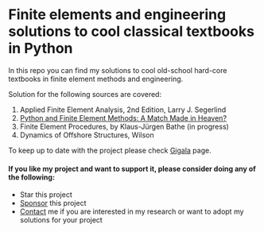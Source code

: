  # Finite elements and engineering solutions to cool classical textbooks in Python

In this repo you can find my solutions to cool old-school hard-core textbooks in finite element methods and engineering. 
 
Solution for the following sources are covered: 
1. Applied Finite Element Analysis, 2nd Edition, Larry J. Segerlind
2. [Python and Finite Element Methods: A Match Made in Heaven?](https://gigatskhondia.medium.com/python-and-finite-element-methods-a-match-made-in-heaven-ee2ed7ca14ee)
3. Finite Element Procedures, by Klaus-Jürgen Bathe (in progress)
4. Dynamics of Offshore Structures, Wilson

To keep up to date with the project please check [Gigala](https://gigala.io/) page.


#### If you like my project and want to support it, please consider doing any of the following: ####
* Star this project
* [Sponsor](https://www.paypal.me/gigatskhondia) this project 
* [Contact](https://gigala.io/) me if you are interested in my research or want to adopt my solutions for your project
